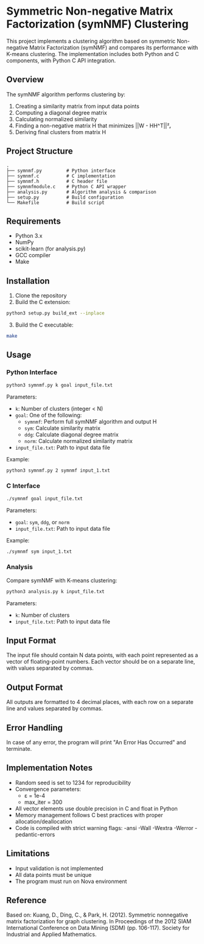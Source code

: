 # Symmetric Non-negative Matrix Factorization (symNMF) Clustering

This project implements a clustering algorithm based on symmetric Non-negative Matrix Factorization (symNMF) and compares its performance with K-means clustering. The implementation includes both Python and C components, with Python C API integration.

## Overview

The symNMF algorithm performs clustering by:
1. Creating a similarity matrix from input data points
2. Computing a diagonal degree matrix
3. Calculating normalized similarity
4. Finding a non-negative matrix H that minimizes ||W - HH^T||²ᵣ
5. Deriving final clusters from matrix H

## Project Structure

```
.
├── symnmf.py         # Python interface
├── symnmf.c          # C implementation
├── symnmf.h          # C header file
├── symnmfmodule.c    # Python C API wrapper
├── analysis.py       # Algorithm analysis & comparison
├── setup.py          # Build configuration
└── Makefile          # Build script
```

## Requirements

- Python 3.x
- NumPy
- scikit-learn (for analysis.py)
- GCC compiler
- Make

## Installation

1. Clone the repository
2. Build the C extension:
```bash
python3 setup.py build_ext --inplace
```
3. Build the C executable:
```bash
make
```

## Usage

### Python Interface

```bash
python3 symnmf.py k goal input_file.txt
```

Parameters:
- `k`: Number of clusters (integer < N)
- `goal`: One of the following:
  - `symnmf`: Perform full symNMF algorithm and output H
  - `sym`: Calculate similarity matrix
  - `ddg`: Calculate diagonal degree matrix
  - `norm`: Calculate normalized similarity matrix
- `input_file.txt`: Path to input data file

Example:
```bash
python3 symnmf.py 2 symnmf input_1.txt
```

### C Interface

```bash
./symnmf goal input_file.txt
```

Parameters:
- `goal`: `sym`, `ddg`, or `norm`
- `input_file.txt`: Path to input data file

Example:
```bash
./symnmf sym input_1.txt
```

### Analysis

Compare symNMF with K-means clustering:
```bash
python3 analysis.py k input_file.txt
```

Parameters:
- `k`: Number of clusters
- `input_file.txt`: Path to input data file

## Input Format

The input file should contain N data points, with each point represented as a vector of floating-point numbers. Each vector should be on a separate line, with values separated by commas.

## Output Format

All outputs are formatted to 4 decimal places, with each row on a separate line and values separated by commas.

## Error Handling

In case of any error, the program will print "An Error Has Occurred" and terminate.

## Implementation Notes

- Random seed is set to 1234 for reproducibility
- Convergence parameters:
  - ε = 1e-4
  - max_iter = 300
- All vector elements use double precision in C and float in Python
- Memory management follows C best practices with proper allocation/deallocation
- Code is compiled with strict warning flags: -ansi -Wall -Wextra -Werror -pedantic-errors

## Limitations

- Input validation is not implemented
- All data points must be unique
- The program must run on Nova environment

## Reference

Based on:
Kuang, D., Ding, C., & Park, H. (2012). Symmetric nonnegative matrix factorization for graph clustering. In Proceedings of the 2012 SIAM International Conference on Data Mining (SDM) (pp. 106-117). Society for Industrial and Applied Mathematics.
